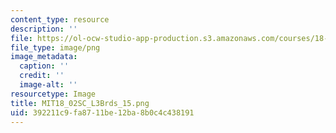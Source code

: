```yaml
---
content_type: resource
description: ''
file: https://ol-ocw-studio-app-production.s3.amazonaws.com/courses/18-02sc-multivariable-calculus-fall-2010/392211c9fa8711be12ba8b0c4c438191_MIT18_02SC_L3Brds_15.png
file_type: image/png
image_metadata:
  caption: ''
  credit: ''
  image-alt: ''
resourcetype: Image
title: MIT18_02SC_L3Brds_15.png
uid: 392211c9-fa87-11be-12ba-8b0c4c438191
---
```

